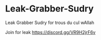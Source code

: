 # Leak-Grabber-Sudry
Leak Grabber Sudry for trous du cul wAllah

Join for leak https://discord.gg/VR9H2jrF6v
